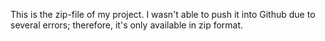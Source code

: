 This is the zip-file of my project. I wasn't able to push it into Github due to several errors; therefore, it's only available in zip format.

